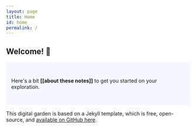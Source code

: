 ```yaml
---
layout: page
title: Home
id: home
permalink: /
---
```


## Welcome! 🌱

<p style="padding: 3em 1em; background: #f5f7ff; border-radius: 4px;">
 Here's a bit <span style="font-weight: bold">[[about these notes]]</span> to get you started on your exploration.
</p>

This digital garden is based on a Jekyll template, which is free, open-source, and [available on GitHub here](https://github.com/maximevaillancourt/digital-garden-jekyll-template).
